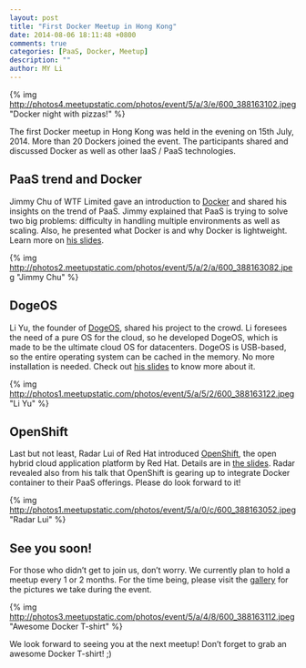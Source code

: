 ```yaml
---
layout: post
title: "First Docker Meetup in Hong Kong"
date: 2014-08-06 18:11:48 +0800
comments: true
categories: [PaaS, Docker, Meetup]
description: ""
author: MY Li
---
```


{% img http://photos4.meetupstatic.com/photos/event/5/a/3/e/600_388163102.jpeg "Docker night with pizzas!" %}

The first Docker meetup in Hong Kong was held in the evening on 15th July, 2014. More than 20 Dockers joined the event. The participants shared and discussed Docker as well as other IaaS / PaaS technologies.

## PaaS trend and Docker

Jimmy Chu of WTF Limited gave an introduction to [Docker](http://www.docker.com) and shared his insights on the trend of PaaS. Jimmy explained that PaaS is trying to solve two big problems: difficulty in handling multiple environments as well as scaling. Also, he presented what Docker is and why Docker is lightweight. Learn more on [his slides](http://goo.gl/wfwAVd).

{% img http://photos2.meetupstatic.com/photos/event/5/a/2/a/600_388163082.jpeg "Jimmy Chu" %}

## DogeOS

Li Yu, the founder of [DogeOS](http://dogeos.net), shared his project to the crowd. Li foresees the need of a pure OS for the cloud, so he developed DogeOS, which is made to be the ultimate cloud OS for datacenters. DogeOS is USB-based, so the entire operating system can be cached in the memory. No more installation is needed. Check out [his slides](http://liyu1981.github.io/slides/2014-07-15-docker-and-cloud-hkmeetup/) to know more about it.

{% img http://photos1.meetupstatic.com/photos/event/5/a/5/2/600_388163122.jpeg "Li Yu" %}

## OpenShift

Last but not least, Radar Lui of Red Hat introduced [OpenShift](https://www.openshift.com), the open hybrid cloud application platform by Red Hat. Details are in [the slides](http://goo.gl/VW1bX8). Radar revealed also from his talk that OpenShift is gearing up to integrate Docker container to their PaaS offerings. Please do look forward to it!

{% img http://photos1.meetupstatic.com/photos/event/5/a/0/c/600_388163052.jpeg "Radar Lui" %}

## See you soon!

For those who didn’t get to join us, don’t worry. We currently plan to hold a meetup every 1 or 2 months. For the time being, please visit the [gallery](http://www.meetup.com/Docker-Hong-Kong/photos/all_photos/?photoAlbumId=23277782) for the pictures we take during the event.

{% img http://photos3.meetupstatic.com/photos/event/5/a/4/8/600_388163112.jpeg "Awesome Docker T-shirt" %}

We look forward to seeing you at the next meetup! Don’t forget to grab an awesome Docker T-shirt! ;)
